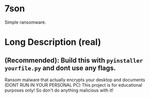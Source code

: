 # 7son
Simple ransomware.
# Long Description (real)
## (Recommended): Build this with `pyinstaller yourfile.py` and dont use any flags.
Ransom malware that actually encrypts your desktop and documents (DONT RUN IN YOUR PERSONAL PC)
This project is for educational purposes only! So don't do anything malicious with it!
